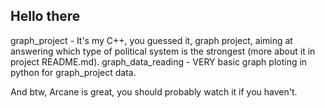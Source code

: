## Hello there

graph_project - It's my C++, you guessed it, graph project, aiming at answering which type of political system is the strongest (more about it in project README.md).
graph_data_reading - VERY basic graph ploting in python for graph_project data.

And btw, Arcane is great, you should probably watch it if you haven't.

<!--
**danielmarkosky/danielmarkosky** is a ✨ _special_ ✨ repository because its `README.md` (this file) appears on your GitHub profile.

Here are some ideas to get you started:

- 🔭 I’m currently working on ...
- 🌱 I’m currently learning ...
- 👯 I’m looking to collaborate on ...
- 🤔 I’m looking for help with ...
- 💬 Ask me about ...
- 📫 How to reach me: ...
- 😄 Pronouns: ...
- ⚡ Fun fact: ...
-->
